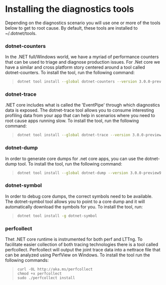 # Installing the diagnostics tools

Depending on the diagnostics scenario you will use one or more of the tools below to get to root cause. By default, these tools are installed to ~/.dotnet/tools. 

### dotnet-counters
In the .NET full/Windows world, we have a myriad of performance counters that can be used to triage and diagnose production issues. For .Net core we have a similar and cross platform story centered around a tool called dotnet-counters. To install the tool, run the following command:

> ```bash
> dotnet tool install --global dotnet-counters --version 3.0.0-preview9.19454.1
> ```


### dotnet-trace
.NET core includes what is called the 'EventPipe' through which diagnostics data is exposed. The dotnet-trace tool allows you to consume interesting profiling data from your app that can help in scenarios where you need to root cause apps running slow. To install the tool, run the following command:

> ```bash
> dotnet tool install --global dotnet-trace --version 3.0.0-preview9.19454.1 
> ```


### dotnet-dump
In order to generate core dumps for .net core apps, you can use the dotnet-dump tool. To install the tool, run the following command:

> ```bash
> dotnet tool install --global dotnet-dump --version 3.0.0-preview9.19454.1
> ```


### dotnet-symbol
In order to debug core dumps, the correct symbols need to be available. The dotnet-symbol tool allows you to point to a core dump and it will automatically download the symbols for you. To install the tool, run:

> ```bash
> dotnet tool install -g dotnet-symbol
> ```

### perfcollect
Thet .NET core runtime is instrumented for both perf and LTTng. To facilitate easier collection of both tracing technologies there is a tool called perfcollect. Perfcollect will output the joint trace data into a nettrace file that can be analyzed using PerfView on Windows. To install the tool run the following commands:

> ```
> curl -OL http://aka.ms/perfcollect
> chmod +x perfcollect
> sudo ./perfcollect install
> ```

